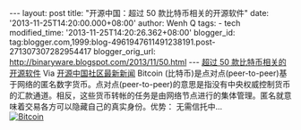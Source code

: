 --- layout: post title: "开源中国：超过 50 款比特币相关的开源软件" date:
'2013-11-25T14:20:00.000+08:00' author: Wenh Q tags: - tech
modified\_time: '2013-11-25T14:20:26.362+08:00' blogger\_id:
tag:blogger.com,1999:blog-4961947611491238191.post-271307307282954417
blogger\_orig\_url: http://binaryware.blogspot.com/2013/11/50.html ---
[超过 50
款比特币相关的开源软件](http://www.oschina.net/project/tag/425/bitcoin)
Via [开源中国社区最新新闻](http://www.oschina.net/?from=rss)
Bitcoin
(比特币)是点对点(peer-to-peer)基于网络的匿名数字货币。点对点(peer-to-peer)的意思是指没有中央权威控制货币
的汇款通道。相反，这些货币转帐的任务是由网络节点进行的集体管理。匿名就意味着交易各方可以隐藏自己的真实身份。优势：
无需信托中...\
[![Bitcoin](http://www.oschina.net/uploads/img/201007/12110721_5Gs7.png)](http://www.oschina.net/p/bitcoin "Bitcoin")
